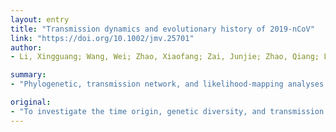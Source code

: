 ```yaml
---
layout: entry
title: "Transmission dynamics and evolutionary history of 2019-nCoV"
link: "https://doi.org/10.1002/jmv.25701"
author:
- Li, Xingguang; Wang, Wei; Zhao, Xiaofang; Zai, Junjie; Zhao, Qiang; Li, Yi; Chaillon, Antoine

summary:
- "Phylogenetic, transmission network, and likelihood-mapping analyses of the genome sequences were performed. The increasing tree-like signals may be indicative of increasing genetic diversity of 2019-nCoV in human hosts. We identified three clusters using Bayesian inference framework and three transmission clusters. Estimated mean evolutionary rate ranged from 1.7926 ? 10-3 to 1.8266 ? 10--3 substitutions per site per year."

original:
- "To investigate the time origin, genetic diversity, and transmission dynamics of the recent 2019-nCoV outbreak in China and beyond, a total of 32 genomes of virus strains sampled from China, Thailand, and USA with sampling dates between 24 December 2019 and 23 January 2020 were analyzed. Phylogenetic, transmission network, and likelihood-mapping analyses of the genome sequences were performed. Based on likelihood-mapping analysis, the increasing tree-like signals (from 0 to 8.2%, 18.2%, and 25.4%) over time may be indicative of increasing genetic diversity of 2019-nCoV in human hosts. We identified three phylogenetic clusters using the Bayesian inference framework and three transmission clusters using transmission network analysis, with only one cluster identified by both methods using the above genome sequences of 2019-nCoV strains. The estimated mean evolutionary rate for 2019-nCoV ranged from 1.7926 ? 10-3 to 1.8266 ? 10-3 substitutions per site per year. Based on our study, undertaking epidemiological investigations and genomic data surveillance could positively impact public health in terms of guiding prevention efforts to reduce 2019-nCOV transmission in real time. This article is protected by copyright. All rights reserved."
---
```


